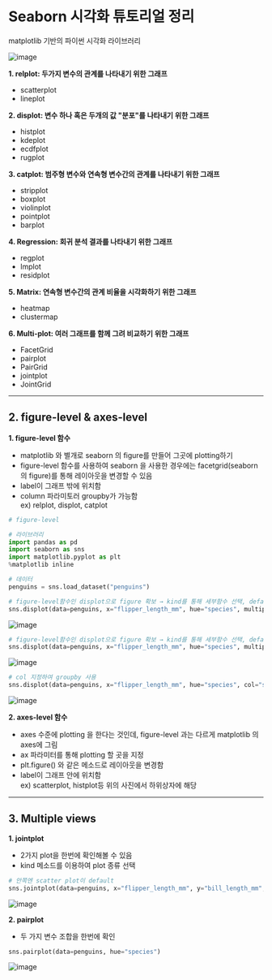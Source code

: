 # Seaborn 시각화 튜토리얼 정리
matplotlib 기반의 파이썬 시각화 라이브러리

![image](https://user-images.githubusercontent.com/94737255/218521242-eda45bd8-80e4-4b92-9715-aa954ac50cb9.png)

**1. relplot: 두가지 변수의 관계를 나타내기 위한 그래프**
- scatterplot
- lineplot

**2. displot: 변수 하나 혹은 두개의 값 "분포"를 나타내기 위한 그래프**
- histplot
- kdeplot
- ecdfplot
- rugplot

**3. catplot: 범주형 변수와 연속형 변수간의 관계를 나타내기 위한 그래프**
- stripplot
- boxplot
- violinplot
- pointplot
- barplot

**4. Regression: 회귀 분석 결과를 나타내기 위한 그래프**
- regplot
- lmplot
- residplot

**5. Matrix: 연속형 변수간의 관계 비율을 시각화하기 위한 그래프**
- heatmap
- clustermap

**6. Multi-plot: 여러 그래프를 함께 그려 비교하기 위한 그래프**
- FacetGrid
- pairplot
- PairGrid
- jointplot
- JointGrid

*****
## 2. figure-level & axes-level

**1. figure-level 함수**
- matplotlib 와 별개로 seaborn 의 figure를 만들어 그곳에 plotting하기  
- figure-level 함수를 사용하여 seaborn 을 사용한 경우에는 facetgrid(seaborn의 figure)를 통해 레이아웃을 변경할 수 있음  
- label이 그래프 밖에 위치함
- column 파라미토러 groupby가 가능함  
ex) relplot, displot, catplot  

```python
# figure-level

# 라이브러리
import pandas as pd
import seaborn as sns
import matplotlib.pyplot as plt
%matplotlib inline

# 데이터
penguins = sns.load_dataset("penguins")

# figure-level함수인 displot으로 figure 확보 → kind를 통해 세부함수 선택, default값은 histplot
sns.displot(data=penguins, x="flipper_length_mm", hue="species", multiple="stack")
```
![image](https://user-images.githubusercontent.com/94737255/218624014-44534706-dbc5-4e9a-a52b-827488350b70.png)


```python
# figure-level함수인 displot으로 figure 확보 → kind를 통해 세부함수 선택, default값은 histplot
sns.displot(data=penguins, x="flipper_length_mm", hue="species", multiple="stack", kind="kde") 
```
![image](https://user-images.githubusercontent.com/94737255/218624243-03e8336d-aaea-4ad9-81f3-87a47026ad8c.png)


```python
# col 지정하여 groupby 사용
sns.displot(data=penguins, x="flipper_length_mm", hue="species", col="species", kind="kde")
```
![image](https://user-images.githubusercontent.com/94737255/218624279-b279b89d-ad29-4de9-b148-bad88decd3e6.png)



**2. axes-level 함수**  
- axes 수준에 plotting 을 한다는 것인데, figure-level 과는 다르게 matplotlib 의 axes에 그림
- ax 파라미터를 통해 plotting 할 곳을 지정  
- plt.figure() 와 같은 메소드로 레이아웃을 변경함
- label이 그래프 안에 위치함  
ex) scatterplot, histplot등 위의 사진에서 하위상자에 해당


*****
## 3. Multiple views
**1. jointplot**
- 2가지 plot을 한번에 확인해볼 수 있음
- kind 메소드를 이용하여 plot 종류 선택

```python
# 안쪽엔 scatter plot이 default
sns.jointplot(data=penguins, x="flipper_length_mm", y="bill_length_mm", hue="species")
```
![image](https://user-images.githubusercontent.com/94737255/218637556-52fce43d-3885-454b-b6a0-8608add25580.png)


**2. pairplot**
- 두 가지 변수 조합을 한번에 확인

```python
sns.pairplot(data=penguins, hue="species")
```
![image](https://user-images.githubusercontent.com/94737255/218637547-91b31d49-2f0d-4b1b-8e8b-c3780ee4db65.png)

